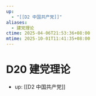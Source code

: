 ```yaml
---
up:
  - "[[D2 中国共产党]]"
aliases:
  - 建党理论
ctime: 2025-04-06T21:53:36+08:00
mtime: 2025-10-01T11:41:35+08:00
---
```


# D20 建党理论

- up: [[D2 中国共产党]]
